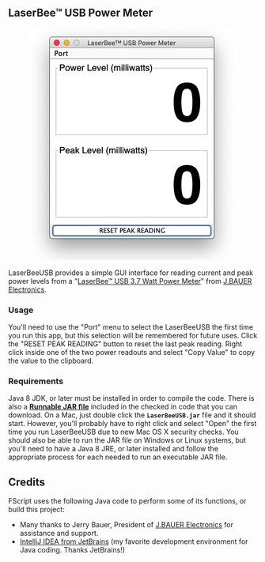 ## LaserBee™ USB Power Meter

<p align="center"><img src="https://github.com/wholder/LaserBeeUSB/blob/master/images/LaserBeeUSB%20Screenshot.png"></p>

LaserBeeUSB provides a simple GUI interface for reading current and peak power levels from a "[LaserBee™ USB 3.7 Watt Power Meter](https://www.laserbeelpm.com/laserbee-3.7w-usb.html)" from [J.BAUER Electronics](https://www.laserbeelpm.com).

### Usage

You'll need to use the "Port" menu to select the LaserBeeUSB the first time you run this app, but this selection will be remembered for future uses.  Click the "RESET PEAK READING" button to reset the last peak reading.  Right click inside one of the two power readouts and select "Copy Value" to copy the value to the clipboard.

### Requirements
Java 8 JDK, or later must be installed in order to compile the code.  There is also a [**Runnable JAR file**](https://github.com/wholder/LaserBeeUSB/blob/master/out/artifacts/LaserBeeUSB_jar) included in the checked in code that you can download.   On a Mac, just double click the **`LaserBeeUSB.jar`** file and it should start.  However, you'll probably have to right click and select "Open" the  first time you run LaserBeeUSB due to new Mac OS X security checks.  You should also be able to run the JAR file on Windows or Linux systems, but you'll need to have a Java 8 JRE, or later installed and follow the appropriate process for each needed to run an executable JAR file.

## Credits
FScript uses the following Java code to perform some of its functions, or build this project:
-  Many thanks to Jerry Bauer, President of [J.BAUER Electronics](https://www.laserbeelpm.com) for assistance and support.
- [IntelliJ IDEA from JetBrains](https://www.jetbrains.com/idea/) (my favorite development environment for Java coding. Thanks JetBrains!)
